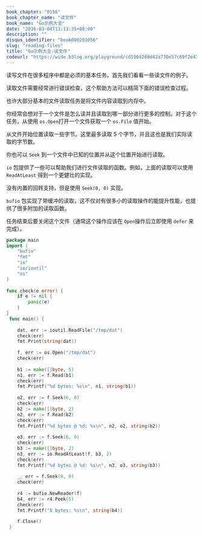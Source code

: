 ```yaml
---
book_chapter: "0156"
book_chapter_name: "读文件"
book_name: "Go示例大全"
date: "2016-03-04T13:13:35+08:00"
description: ""
disqus_identifier: "book000201056"
slug: "reading-files"
title: "Go示例大全-读文件"
codeurl: "https://wide.b3log.org/playground/cd1964268d42a730e57c69f2e435a185.go"
---
```

 
读写文件在很多程序中都是必须的基本任务。首先我们看看一些读文件的例子。





读取文件需要经常进行错误检查，这个帮助方法可以精简下面的错误检查过程。



也许大部分基本的文件读取任务是将文件内容读取到内存中。

你经常会想对于一个文件是怎么读并且读取到哪一部分进行更多的控制。对于这个任务，从使用 `os.Open`打开一个文件获取一个 `os.File` 值开始。

从文件开始位置读取一些字节。这里最多读取 5 个字节，并且这也是我们实际读取的字节数。

你也可以 `Seek` 到一个文件中已知的位置并从这个位置开始进行读取。

`io` 包提供了一些可以帮助我们进行文件读取的函数。例如，上面的读取可以使用 `ReadAtLeast` 得到一个更健壮的实现。

没有内置的回转支持，但是使用 `Seek(0, 0)` 实现。

`bufio` 包实现了带缓冲的读取，这不仅对有很多小的读取操作的能提升性能，也提供了很多附加的读取函数。

任务结束后要关闭这个文件（通常这个操作应该在 `Open`操作后立即使用 `defer` 来完成）。


 

```Go
package main  
import (
    "bufio"
    "fmt"
    "io"
    "io/ioutil"
    "os"
)  
 
func check(e error) {
    if e != nil {
        panic(e)
    }
}  
 func main() {  
 
    dat, err := ioutil.ReadFile("/tmp/dat")
    check(err)
    fmt.Print(string(dat))  
 
    f, err := os.Open("/tmp/dat")
    check(err)  
 
    b1 := make([]byte, 5)
    n1, err := f.Read(b1)
    check(err)
    fmt.Printf("%d bytes: %s\n", n1, string(b1))  
 
    o2, err := f.Seek(6, 0)
    check(err)
    b2 := make([]byte, 2)
    n2, err := f.Read(b2)
    check(err)
    fmt.Printf("%d bytes @ %d: %s\n", n2, o2, string(b2))  
 
    o3, err := f.Seek(6, 0)
    check(err)
    b3 := make([]byte, 2)
    n3, err := io.ReadAtLeast(f, b3, 2)
    check(err)
    fmt.Printf("%d bytes @ %d: %s\n", n3, o3, string(b3))  
 
    _, err = f.Seek(0, 0)
    check(err)  
 
    r4 := bufio.NewReader(f)
    b4, err := r4.Peek(5)
    check(err)
    fmt.Printf("5 bytes: %s\n", string(b4))  
 
    f.Close()  
 }  
```
